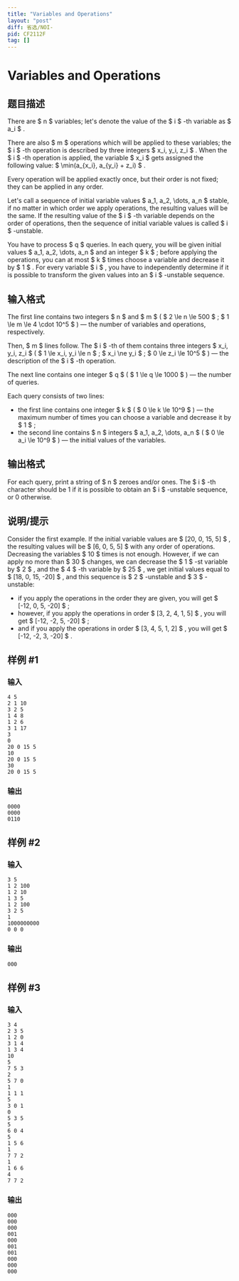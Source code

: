 ```yaml
---
title: "Variables and Operations"
layout: "post"
diff: 省选/NOI-
pid: CF2112F
tag: []
---
```


# Variables and Operations

## 题目描述

There are $ n $ variables; let's denote the value of the $ i $ -th variable as $ a_i $ .

There are also $ m $ operations which will be applied to these variables; the $ i $ -th operation is described by three integers $ x_i, y_i, z_i $ . When the $ i $ -th operation is applied, the variable $ x_i $ gets assigned the following value: $ \min(a_{x_i}, a_{y_i} + z_i) $ .

Every operation will be applied exactly once, but their order is not fixed; they can be applied in any order.

Let's call a sequence of initial variable values $ a_1, a_2, \dots, a_n $ stable, if no matter in which order we apply operations, the resulting values will be the same. If the resulting value of the $ i $ -th variable depends on the order of operations, then the sequence of initial variable values is called $ i $ -unstable.

You have to process $ q $ queries. In each query, you will be given initial values $ a_1, a_2, \dots, a_n $ and an integer $ k $ ; before applying the operations, you can at most $ k $ times choose a variable and decrease it by $ 1 $ . For every variable $ i $ , you have to independently determine if it is possible to transform the given values into an $ i $ -unstable sequence.

## 输入格式

The first line contains two integers $ n $ and $ m $ ( $ 2 \le n \le 500 $ ; $ 1 \le m \le 4 \cdot 10^5 $ ) — the number of variables and operations, respectively.

Then, $ m $ lines follow. The $ i $ -th of them contains three integers $ x_i, y_i, z_i $ ( $ 1 \le x_i, y_i \le n $ ; $ x_i \ne y_i $ ; $ 0 \le z_i \le 10^5 $ ) — the description of the $ i $ -th operation.

The next line contains one integer $ q $ ( $ 1 \le q \le 1000 $ ) — the number of queries.

Each query consists of two lines:

- the first line contains one integer $ k $ ( $ 0 \le k \le 10^9 $ ) — the maximum number of times you can choose a variable and decrease it by $ 1 $ ;
- the second line contains $ n $ integers $ a_1, a_2, \dots, a_n $ ( $ 0 \le a_i \le 10^9 $ ) — the initial values of the variables.

## 输出格式

For each query, print a string of $ n $ zeroes and/or ones. The $ i $ -th character should be 1 if it is possible to obtain an $ i $ -unstable sequence, or 0 otherwise.

## 说明/提示

Consider the first example. If the initial variable values are $ [20, 0, 15, 5] $ , the resulting values will be $ [6, 0, 5, 5] $ with any order of operations. Decreasing the variables $ 10 $ times is not enough. However, if we can apply no more than $ 30 $ changes, we can decrease the $ 1 $ -st variable by $ 2 $ , and the $ 4 $ -th variable by $ 25 $ , we get initial values equal to $ [18, 0, 15, -20] $ , and this sequence is $ 2 $ -unstable and $ 3 $ -unstable:

- if you apply the operations in the order they are given, you will get $ [-12, 0, 5, -20] $ ;
- however, if you apply the operations in order $ [3, 2, 4, 1, 5] $ , you will get $ [-12, -2, 5, -20] $ ;
- and if you apply the operations in order $ [3, 4, 5, 1, 2] $ , you will get $ [-12, -2, 3, -20] $ .

## 样例 #1

### 输入

```
4 5
2 1 10
3 2 5
1 4 8
1 2 6
3 1 17
3
0
20 0 15 5
10
20 0 15 5
30
20 0 15 5
```

### 输出

```
0000
0000
0110
```

## 样例 #2

### 输入

```
3 5
1 2 100
1 2 10
1 3 5
1 2 100
3 2 5
1
1000000000
0 0 0
```

### 输出

```
000
```

## 样例 #3

### 输入

```
3 4
2 3 5
1 2 0
3 1 4
1 3 4
10
5
7 5 3
2
5 7 0
1
1 1 1
5
3 0 1
0
5 3 5
5
6 0 4
5
1 5 6
1
7 7 2
1
1 6 6
4
7 7 2
```

### 输出

```
000
000
000
001
000
001
001
000
000
000
```

